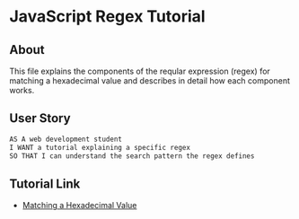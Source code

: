 # JavaScript Regex Tutorial

## About

This file explains the components of the reqular expression (regex) for matching a hexadecimal value and describes in detail how each component works.  

## User Story

```md
AS A web development student
I WANT a tutorial explaining a specific regex
SO THAT I can understand the search pattern the regex defines
```

## Tutorial Link

- [Matching a Hexadecimal Value](https://github.com/jlewisit/js-regex-tutorial/blob/main/gist-template.md)


